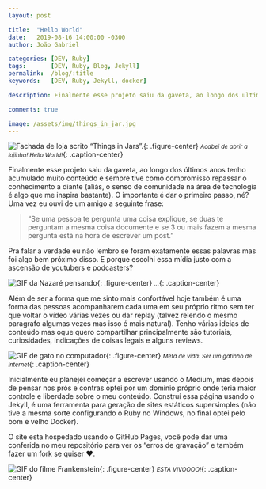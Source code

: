 ```yaml
---
layout: post

title:  "Hello World"
date:   2019-08-16 14:00:00 -0300
author: João Gabriel

categories: [DEV, Ruby]
tags: 		[DEV, Ruby, Blog, Jekyll]
permalink: 	/blog/:title
keywords: 	[DEV, Ruby, Jekyll, docker]

description: Finalmente esse projeto saiu da gaveta, ao longo dos ultimos anos tenho acumulado muito conteudo e sempre tive como compromisso repassar o conhecimento a diante...

comments: true

image: /assets/img/things_in_jar.jpg
---
```


![Fachada de loja scrito “Things in Jars”.]({{page.image}}){: .figure-center}
*<small>Acabei de abrir a lojinha! Hello World!</small>*{: .caption-center}

Finalmente esse projeto saiu da gaveta, ao longo dos últimos anos tenho acumulado muito conteúdo e sempre tive como compromisso repassar o conhecimento a diante (aliás, o senso de comunidade na área de tecnologia é algo que me inspira bastante). O importante é dar o primeiro passo, né? Uma vez eu ouvi de um amigo a seguinte frase:

> “Se uma pessoa te pergunta uma coisa explique, se duas te perguntam a mesma coisa documente e se 3 ou mais fazem a mesma pergunta está na hora de escrever um post.”

Pra falar a verdade eu não lembro se foram exatamente essas palavras mas foi algo bem próximo disso. E porque escolhi essa mídia justo com a ascensão de youtubers e podcasters? 

![GIF da Nazaré pensando](https://media1.tenor.com/images/aa9c780acd020eaa5b11322b869f67fa/tenor.gif){: .figure-center}
*<small>...</small>*{: .caption-center}

Além de ser a forma que me sinto mais confortável hoje também é uma forma das pessoas acompanharem cada uma em seu próprio ritmo sem ter que voltar o vídeo várias vezes ou dar replay (talvez relendo o mesmo paragrafo algumas vezes mas isso é mais natural). Tenho várias ideias de conteúdo mas oque quero compartilhar principalmente são tutoriais, curiosidades, indicações de coisas legais e alguns reviews. 

![GIF de gato no computador](https://media.giphy.com/media/VbnUQpnihPSIgIXuZv/giphy.gif){: .figure-center}
*<small>Meta de vida: Ser um gatinho de internet</small>*{: .caption-center}

Inicialmente eu planejei começar a escrever usando o Medium, mas depois de pensar nos prós e contras optei por um domínio próprio onde teria maior controle e liberdade sobre o meu conteúdo. Construí essa página usando o Jekyll, é uma ferramenta para geração de sites estáticos supersimples (não tive a mesma sorte configurando o Ruby no Windows, no final optei pelo bom e velho Docker).

O site esta hospedado usando o GitHub Pages, você pode dar uma conferida no meu repositório para ver os “erros de gravação” e também fazer um fork se quiser ♥.

![GIF do filme Frankenstein](https://media.giphy.com/media/3oEjI6hkw6nbYNQkz6/giphy.gif){: .figure-center}
*<small>ESTA VIVOOOO!</small>*{: .caption-center}